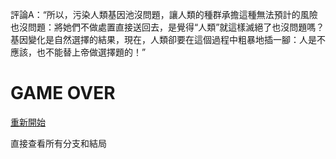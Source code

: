 評論A：“所以，污染人類基因池沒問題，讓人類的種群承擔這種無法預計的風險也沒問題：將她們不做處置直接送回去，是覺得“人類”就這樣滅絕了也沒問題嗎？基因變化是自然選擇的結果，現在，人類卻要在這個過程中粗暴地插一腳：人是不應該，也不能替上帝做選擇題的！”

# GAME OVER

[重新開始](index.md)

直接查看所有分支和結局
